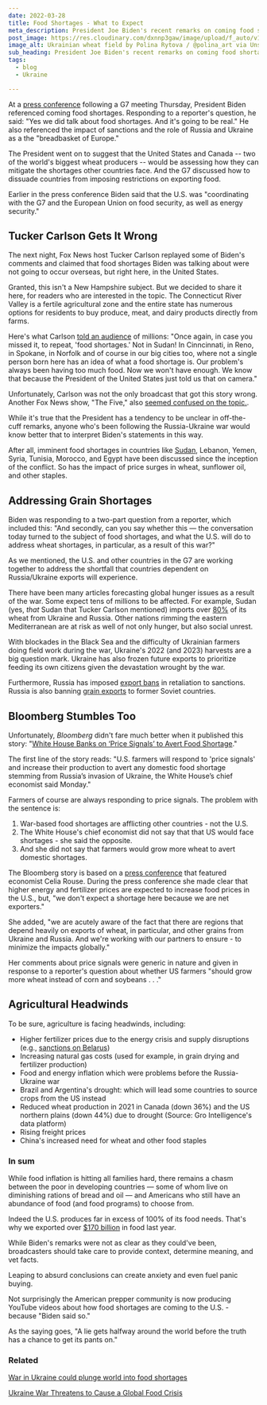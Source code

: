```yaml
---
date: 2022-03-28
title: Food Shortages - What to Expect
meta_description: President Joe Biden's recent remarks on coming food shortages are being misinterpreted by some. Here's what you need to know.
post_image: https://res.cloudinary.com/dxnnp3gaw/image/upload/f_auto/v1648434427/decodr/ukraine-wheat_ppzg4g.avif
image_alt: Ukrainian wheat field by Polina Rytova / @polina_art via Unsplash
sub_heading: President Joe Biden's recent remarks on coming food shortages are being misinterpreted 
tags:
  - blog
  - Ukraine

---
```



At a <a href="https://www.whitehouse.gov/briefing-room/speeches-remarks/2022/03/24/remarks-by-president-biden-in-press-conference-7/" target="blank">press conference</a> following a G7 meeting Thursday, President Biden referenced coming food shortages. Responding to a reporter's question, he said: "Yes we did talk about food shortages. And it's going to be real." He also referenced the impact of sanctions and the role of Russia and Ukraine as a the "breadbasket of Europe." 

The President went on to suggest that the United States and Canada -- two of the world's biggest wheat producers -- would be assessing how they can mitigate the shortages other countries face. And the G7 discussed how to dissuade countries from imposing restrictions on exporting food. 

Earlier in the press conference Biden said that the U.S. was "coordinating with the G7 and the European Union on food security, as well as energy security."

## Tucker Carlson Gets It Wrong

The next night, Fox News host Tucker Carlson replayed some of Biden's comments and claimed that food shortages Biden was talking about were not going to occur overseas, but right here, in the United States.

Granted, this isn't a New Hampshire subject. But we decided to share it here, for readers who are interested in the topic. The Connecticut River Valley is a fertile agricultural zone and the entire state has numerous options for residents to buy produce, meat, and dairy products directly from farms.

Here's what Carlson <a href="https://www.youtube.com/embed/ohGa1DcA6BI" target="blank">told an audience</a> of millions: "Once again, in case you missed it, to repeat, 'food shortages.' Not in Sudan! In Cinncinnati, in Reno, in Spokane, in Norfolk and of course in our big cities too, where not a single person born here has an idea of what a food shortage is. Our problem's always been having too much food. Now we won't have enough. We know that because the President of the United States just told us that on camera." 

Unfortunately, Carlson was not the only broadcast that got this story wrong. Another Fox News show, "The Five," also <a href="https://www.youtube.com/watch?v=iR-7d7cLbQA" target="blank">seemed confused on the topic.</a>.

While it's true that the President has a tendency to be unclear in off-the-cuff remarks, anyone who's been following the Russia-Ukraine war would know better that to interpret Biden's statements in this way.

After all, imminent food shortages in countries like <a href="https://www.bloomberg.com/news/articles/2022-03-15/ukraine-war-combines-with-coup-to-leave-half-of-sudan-hungry" target="blank">Sudan</a>, Lebanon, Yemen, Syria, Tunisia, Morocco, and Egypt have been discussed since the inception of the conflict. So has the impact of price surges in wheat, sunflower oil, and other staples. 


## Addressing Grain Shortages

Biden was responding to a two-part question from a reporter, which included this: "And secondly, can you say whether this — the conversation today turned to the subject of food shortages, and what the U.S. will do to address wheat shortages, in particular, as a result of this war?"

As we mentioned, the U.S. and other countries in the G7 are working together to address the shortfall that countries dependent on Russia/Ukraine exports will experience. 

There have been many articles forecasting global hunger issues as a result of the war. Some expect tens of millions to be affected. For example, Sudan (yes, <em>that</em> Sudan that Tucker Carlson mentioned) imports over <a href="https://www.france24.com/en/live-news/20220321-ukraine-war-s-impact-on-wheat-threatens-hunger-in-sudan-aid-group" target="blank">80%</a> of its wheat from Ukraine and Russia. Other nations rimming the eastern Mediterranean are at risk as well of not only hunger, but also social unrest. 

With blockades in the Black Sea and the difficulty of Ukrainian farmers doing field work during the war, Ukraine's 2022 (and 2023) harvests are a big question mark. Ukraine has also frozen future exports to prioritize feeding its own citizens given the devastation wrought by the war.

Furthermore, Russia has imposed <a href="https://www.reuters.com/business/russia-suspends-exports-tech-telecoms-medical-auto-agricultural-equipment-until-2022-03-10/" target="blank">export bans</a> in retaliation to sanctions. Russia is also banning <a href="https://www.reuters.com/business/russia-may-suspend-grain-exports-until-june-30-interfax-2022-03-14/" target="blank">grain exports</a> to former Soviet countries.

## Bloomberg Stumbles Too

Unfortunately, <em>Bloomberg</em> didn't fare much better when it published this story: "<a href="https://www.bloomberg.com/news/articles/2022-03-28/white-house-banks-on-price-signals-to-avert-food-shortage" target="blank">White House Banks on ‘Price Signals’ to Avert Food Shortage</a>." 
  
The first line of the story reads: "U.S. farmers will respond to 'price signals' and increase their production to avert any domestic food shortage stemming from Russia’s invasion of Ukraine, the White House’s chief economist said Monday." 

Farmers of course are always responding to price signals. The problem with the sentence is:
1) War-based food shortages are afflicting other countries - not the U.S. 
2) The White House's chief economist did not say that that US would face shortages - she said the opposite.
3) And she did not say that farmers would grow more wheat to avert domestic shortages.
  
The Bloomberg story is based on a <a href="https://youtu.be/MAhOURpjBHY?t=923" target="blank">press conference</a> that featured economist Celia Rouse. During the press conference she made clear that higher energy and fertilizer prices are expected to increase food prices in the U.S., but, "we don't expect a shortage here because we are net exporters."

She added, "we are acutely aware of the fact that there are regions that depend heavily on exports of wheat, in particular, and other grains from Ukraine and Russia. And we're working with our partners to ensure - to minimize the impacts globally."

Her comments about price signals were generic in nature and given in response to a reporter's question about whether US farmers "should grow more wheat instead of corn and soybeans . . ."


## Agricultural Headwinds

To be sure, agriculture is facing headwinds, including:

* Higher fertilizer prices due to the energy crisis and supply disruptions (e.g., <a href="https://www.politico.eu/article/eu-sanctions-higher-food-prices-potash/" target="blank">sanctions on Belarus</a>)
* Increasing natural gas costs (used for example, in grain drying and fertilizer production)
* Food and energy inflation which were problems before the Russia-Ukraine war
* Brazil and Argentina's drought: which will lead some countries to source crops from the US instead
* Reduced wheat production in 2021 in Canada (down 36%) and the US northern plains (down 44%) due to drought (Source: Gro Intelligence's data platform)
* Rising freight prices
* China's increased need for wheat and other food staples

### In sum

While food inflation is hitting all families hard, there remains a chasm between the poor in developing countries — some of whom live on diminishing rations of bread and oil — and Americans who still have an abundance of food (and food programs) to choose from. 

Indeed the U.S. produces far in excess of 100% of its food needs. That's why we exported over <a href="https://www.usda.gov/media/press-releases/2022/02/08/american-agricultural-exports-shattered-records-2021" target="blank">$170 billion</a> in food last year.

While Biden's remarks were not as clear as they could've been, broadcasters should take care to provide context, determine meaning, and vet facts. 

Leaping to absurd conclusions can create anxiety and even fuel panic buying. 

Not surprisingly the American prepper community is now producing YouTube videos about how food shortages are coming to the U.S. - because "Biden said so." 

As the saying goes, "A lie gets halfway around the world before the truth has a chance to get its pants on."


### Related 

<a href="https://www.nationalgeographic.com/environment/article/war-in-ukraine-could-plunge-world-into-food-shortages" target="blank">War in Ukraine could plunge world into food shortages</a>

<a href="https://www.nytimes.com/2022/03/20/world/americas/ukraine-war-global-food-crisis.html" target="blank">Ukraine War Threatens to Cause a Global Food Crisis</a>

